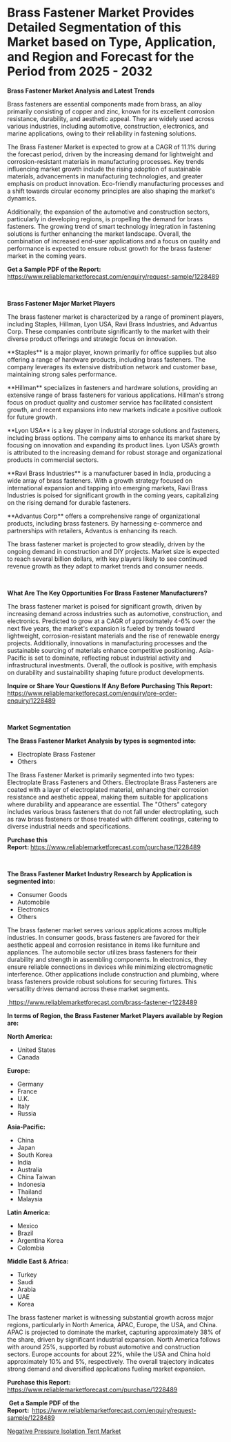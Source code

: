 <p><h1>Brass Fastener Market Provides Detailed Segmentation of this Market based on Type, Application, and Region and Forecast for the Period from 2025 - 2032</h1></p><p><strong>Brass Fastener Market Analysis and Latest Trends</strong></p>
<p><p>Brass fasteners are essential components made from brass, an alloy primarily consisting of copper and zinc, known for its excellent corrosion resistance, durability, and aesthetic appeal. They are widely used across various industries, including automotive, construction, electronics, and marine applications, owing to their reliability in fastening solutions.</p><p>The Brass Fastener Market is expected to grow at a CAGR of 11.1% during the forecast period, driven by the increasing demand for lightweight and corrosion-resistant materials in manufacturing processes. Key trends influencing market growth include the rising adoption of sustainable materials, advancements in manufacturing technologies, and greater emphasis on product innovation. Eco-friendly manufacturing processes and a shift towards circular economy principles are also shaping the market's dynamics.</p><p>Additionally, the expansion of the automotive and construction sectors, particularly in developing regions, is propelling the demand for brass fasteners. The growing trend of smart technology integration in fastening solutions is further enhancing the market landscape. Overall, the combination of increased end-user applications and a focus on quality and performance is expected to ensure robust growth for the brass fastener market in the coming years.</p></p>
<p><strong>Get a Sample PDF of the Report:&nbsp;</strong> <a href="https://www.reliablemarketforecast.com/enquiry/request-sample/1228489?utm_campaign=3029&utm_medium=2&utm_source=Github&utm_content=ia&utm_term=04042025&utm_id=brass-fastener">https://www.reliablemarketforecast.com/enquiry/request-sample/1228489</a></p>
<p>&nbsp;</p>
<p><strong>Brass Fastener Major Market Players</strong></p>
<p><p>The brass fastener market is characterized by a range of prominent players, including Staples, Hillman, Lyon USA, Ravi Brass Industries, and Advantus Corp. These companies contribute significantly to the market with their diverse product offerings and strategic focus on innovation.</p><p>**Staples** is a major player, known primarily for office supplies but also offering a range of hardware products, including brass fasteners. The company leverages its extensive distribution network and customer base, maintaining strong sales performance. </p><p>**Hillman** specializes in fasteners and hardware solutions, providing an extensive range of brass fasteners for various applications. Hillman's strong focus on product quality and customer service has facilitated consistent growth, and recent expansions into new markets indicate a positive outlook for future growth.</p><p>**Lyon USA** is a key player in industrial storage solutions and fasteners, including brass options. The company aims to enhance its market share by focusing on innovation and expanding its product lines. Lyon USA’s growth is attributed to the increasing demand for robust storage and organizational products in commercial sectors.</p><p>**Ravi Brass Industries** is a manufacturer based in India, producing a wide array of brass fasteners. With a growth strategy focused on international expansion and tapping into emerging markets, Ravi Brass Industries is poised for significant growth in the coming years, capitalizing on the rising demand for durable fasteners.</p><p>**Advantus Corp** offers a comprehensive range of organizational products, including brass fasteners. By harnessing e-commerce and partnerships with retailers, Advantus is enhancing its reach. </p><p>The brass fastener market is projected to grow steadily, driven by the ongoing demand in construction and DIY projects. Market size is expected to reach several billion dollars, with key players likely to see continued revenue growth as they adapt to market trends and consumer needs.</p></p>
<p>&nbsp;</p>
<p><strong>What Are The Key Opportunities For Brass Fastener Manufacturers?</strong></p>
<p><p>The brass fastener market is poised for significant growth, driven by increasing demand across industries such as automotive, construction, and electronics. Predicted to grow at a CAGR of approximately 4-6% over the next five years, the market's expansion is fueled by trends toward lightweight, corrosion-resistant materials and the rise of renewable energy projects. Additionally, innovations in manufacturing processes and the sustainable sourcing of materials enhance competitive positioning. Asia-Pacific is set to dominate, reflecting robust industrial activity and infrastructural investments. Overall, the outlook is positive, with emphasis on durability and sustainability shaping future product developments.</p></p>
<p><strong>Inquire or Share Your Questions If Any Before Purchasing This Report:</strong> <a href="https://www.reliablemarketforecast.com/enquiry/pre-order-enquiry/1228489?utm_campaign=3029&utm_medium=2&utm_source=Github&utm_content=ia&utm_term=04042025&utm_id=brass-fastener">https://www.reliablemarketforecast.com/enquiry/pre-order-enquiry/1228489</a></p>
<p>&nbsp;</p>
<p><strong>Market Segmentation</strong></p>
<p><strong>The Brass Fastener Market Analysis by types is segmented into:</strong></p>
<p><ul><li>Electroplate Brass Fastener</li><li>Others</li></ul></p>
<p><p>The Brass Fastener Market is primarily segmented into two types: Electroplate Brass Fasteners and Others. Electroplate Brass Fasteners are coated with a layer of electroplated material, enhancing their corrosion resistance and aesthetic appeal, making them suitable for applications where durability and appearance are essential. The "Others" category includes various brass fasteners that do not fall under electroplating, such as raw brass fasteners or those treated with different coatings, catering to diverse industrial needs and specifications.</p></p>
<p><strong>Purchase this Report:&nbsp;</strong><a href="https://www.reliablemarketforecast.com/purchase/1228489?utm_campaign=3029&utm_medium=2&utm_source=Github&utm_content=ia&utm_term=04042025&utm_id=brass-fastener">https://www.reliablemarketforecast.com/purchase/1228489</a></p>
<p>&nbsp;</p>
<p><strong>The Brass Fastener Market Industry Research by Application is segmented into:</strong></p>
<p><ul><li>Consumer Goods</li><li>Automobile</li><li>Electronics</li><li>Others</li></ul></p>
<p><p>The brass fastener market serves various applications across multiple industries. In consumer goods, brass fasteners are favored for their aesthetic appeal and corrosion resistance in items like furniture and appliances. The automobile sector utilizes brass fasteners for their durability and strength in assembling components. In electronics, they ensure reliable connections in devices while minimizing electromagnetic interference. Other applications include construction and plumbing, where brass fasteners provide robust solutions for securing fixtures. This versatility drives demand across these market segments.</p></p>
<p><a href="https://www.reliablemarketforecast.com/brass-fastener-r1228489?utm_campaign=3029&utm_medium=2&utm_source=Github&utm_content=ia&utm_term=04042025&utm_id=brass-fastener">&nbsp;https://www.reliablemarketforecast.com/brass-fastener-r1228489</a></p>
<p><strong>In terms of Region, the Brass Fastener Market Players available by Region are:</strong></p>
<p>
    <p> <strong> North America: </strong>
        <ul>
            <li>United States</li>
            <li>Canada</li>
        </ul>
        </p> 
    <p> <strong> Europe: </strong>
        <ul>
            <li>Germany</li>
            <li>France</li>
            <li>U.K.</li>
            <li>Italy</li>
            <li>Russia</li>
        </ul>
        </p> 
    <p> <strong> Asia-Pacific: </strong>
        <ul>
            <li>China</li>
            <li>Japan</li>
            <li>South Korea</li>
            <li>India</li>
            <li>Australia</li>
            <li>China Taiwan</li>
            <li>Indonesia</li>
            <li>Thailand</li>
            <li>Malaysia</li>
        </ul>
        </p> 
    <p> <strong> Latin America: </strong>
        <ul>
            <li>Mexico</li>
            <li>Brazil</li>
            <li>Argentina Korea</li>
            <li>Colombia</li>
        </ul>
        </p> 
    <p> <strong> Middle East & Africa: </strong>
        <ul>
            <li>Turkey</li>
            <li>Saudi</li>
            <li>Arabia</li>
            <li>UAE</li>
            <li>Korea</li>
        </ul>
    </p>
    </p>
<p><p>The brass fastener market is witnessing substantial growth across major regions, particularly in North America, APAC, Europe, the USA, and China. APAC is projected to dominate the market, capturing approximately 38% of the share, driven by significant industrial expansion. North America follows with around 25%, supported by robust automotive and construction sectors. Europe accounts for about 22%, while the USA and China hold approximately 10% and 5%, respectively. The overall trajectory indicates strong demand and diversified applications fueling market expansion.</p></p>
<p><strong>Purchase this Report: </strong><a href="https://www.reliablemarketforecast.com/purchase/1228489?utm_campaign=3029&utm_medium=2&utm_source=Github&utm_content=ia&utm_term=04042025&utm_id=brass-fastener">https://www.reliablemarketforecast.com/purchase/1228489</a></p>
<p>&nbsp;<strong>Get a Sample PDF of the Report:&nbsp;&nbsp;</strong><a href="https://www.reliablemarketforecast.com/enquiry/request-sample/1228489?utm_campaign=3029&utm_medium=2&utm_source=Github&utm_content=ia&utm_term=04042025&utm_id=brass-fastener">https://www.reliablemarketforecast.com/enquiry/request-sample/1228489</a></p>
<p><strong></strong></p>
<p><p><a href="https://github.com/krulicfidura/Market-Research-Report-List-1/blob/main/negative-pressure-isolation-tent-market.md?utm_campaign=3029&utm_medium=2&utm_source=Github&utm_content=ia&utm_term=04042025&utm_id=brass-fastener">Negative Pressure Isolation Tent Market</a></p></p>